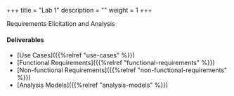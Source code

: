 +++
title = "Lab 1"
description = ""
weight = 1
+++

Requirements Elicitation and Analysis

#### Deliverables

- [Use Cases]({{%relref "use-cases" %}})
- [Functional Requirements]({{%relref "functional-requirements" %}})
- [Non-functional Requirements]({{%relref "non-functional-requirements" %}})
- [Analysis Models]({{%relref "analysis-models" %}})